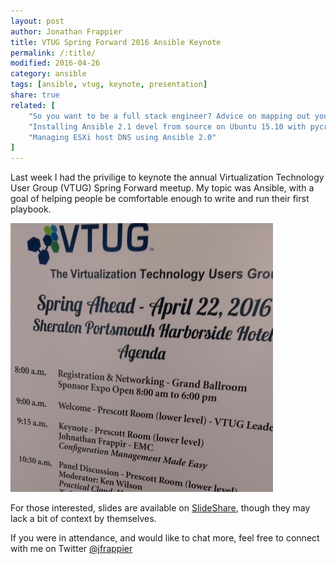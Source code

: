 ```yaml
---
layout: post
author: Jonathan Frappier
title: VTUG Spring Forward 2016 Ansible Keynote
permalink: /:title/
modified: 2016-04-26
category: ansible
tags: [ansible, vtug, keynote, presentation]
share: true
related: [
    "So you want to be a full stack engineer? Advice on mapping out your career.", 
    "Installing Ansible 2.1 devel from source on Ubuntu 15.10 with pycrypto errors", 
    "Managing ESXi host DNS using Ansible 2.0"
]
---
```

Last week I had the privilige to keynote the annual Virtualization Technology User Group (VTUG) Spring Forward meetup. My topic was Ansible, with a goal of helping people be comfortable enough to write and run their first playbook.

<img src="/images/fulls/keynote.jpg" class="fit image">

For those interested, slides are available on <a href="http://www.slideshare.net/JonathanFrappier/ansible-vtug-spring-forward-2016" target="_blank">SlideShare</a>, though they may lack a bit of context by themselves.

If you were in attendance, and would like to chat more, feel free to connect with me on Twitter <a href="https://twitter.com/jfrappier" target="_blank">@jfrappier</a>

